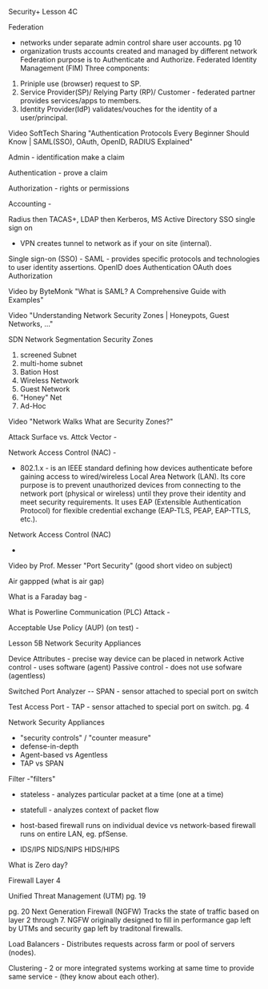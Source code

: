 Security+ Lesson 4C

Federation 
- networks under separate admin control share user accounts. pg 10
- organization trusts accounts created and managed by different network
Federation purpose is to Authenticate and Authorize.
Federated Identity Management (FIM)
Three components:
1. Priniple use (browser) request to SP.
2. Service Provider(SP)/ Relying Party (RP)/ Customer - federated partner provides services/apps to members.
3. Identity Provider(IdP) validates/vouches for the identity of a user/principal.


Video SoftTech Sharing "Authentication Protocols Every Beginner Should Know | SAML(SSO), OAuth, OpenID, RADIUS Explained"

Admin - identification make a claim

Authentication - prove a claim

Authorization - rights or permissions

Accounting -

Radius then TACAS+, LDAP then Kerberos, MS Active Directory SSO single sign on

- VPN creates tunnel to network as if your on site (internal).

Single sign-on (SSO) - 
SAML - provides specific protocols and technologies to user identity assertions.
OpenID does Authentication
OAuth does Authorization

Video by ByteMonk "What is SAML? A Comprehensive Guide with Examples"

Video "Understanding Network Security Zones | Honeypots, Guest Networks, ..."

SDN
Network Segmentation
Security Zones
1. screened Subnet
2. multi-home subnet
3. Bation Host
4. Wireless Network
5. Guest Network
6. "Honey" Net
7. Ad-Hoc

Video "Network Walks What are Security Zones?"

Attack Surface vs. Attck Vector - 

Network Access Control (NAC) -

- 802.1.x - is an IEEE standard defining how devices authenticate before gaining access to wired/wireless Local Area Network (LAN). Its core purpose is to prevent unauthorized devices from connecting to the network port (physical or wireless) until they prove their identity and meet security requirements. It uses EAP (Extensible Authentication Protocol) for flexible credential exchange (EAP-TLS, PEAP, EAP-TTLS, etc.).

Network Access Control (NAC)


- 

Video by Prof. Messer "Port Security" (good short video on subject)

Air gappped (what is air gap) 

What is a Faraday bag -

What is Powerline Communication (PLC) Attack - 

Acceptable Use Policy (AUP) (on test) - 

Lesson 5B Network Security Appliances

Device Attributes - precise way device can be placed in network
Active control - uses software (agent)
Passive control - does not use sofware (agentless)

Switched Port Analyzer -- SPAN - sensor attached to special port on switch

Test Access Port - TAP - sensor attached to special port on switch. pg. 4

Network Security Appliances
- "security controls" / "counter measure"
- defense-in-depth
- Agent-based vs Agentless
- TAP vs SPAN

Filter
-"filters"
- stateless - analyzes particular packet at a time (one at a time)
- statefull - analyzes context of packet flow
- host-based firewall runs on individual device vs network-based firewall runs on entire LAN, eg. pfSense.

- IDS/IPS
  NIDS/NIPS
  HIDS/HIPS

What is Zero day?

Firewall
Layer 4 

Unified Threat Management (UTM) pg. 19

pg. 20 Next Generation Firewall (NGFW) Tracks the state of traffic based on layer 2 through 7. NGFW originally designed to fill in performance gap left by UTMs and security gap left by traditonal firewalls.

Load Balancers - Distributes requests across farm or pool of servers (nodes).

Clustering - 2 or more integrated systems working at same time to provide same service - (they know about each other).

